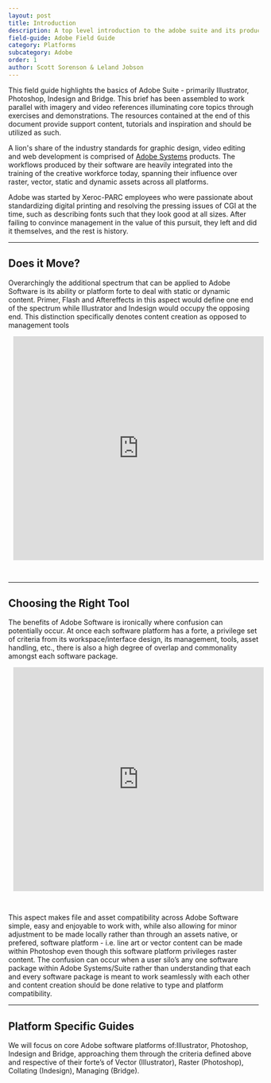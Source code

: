 ```yaml
---
layout: post
title: Introduction
description: A top level introduction to the adobe suite and its products.
field-guide: Adobe Field Guide
category: Platforms
subcategory: Adobe
order: 1
author: Scott Sorenson & Leland Jobson
---
```


This field guide highlights the basics of Adobe Suite - primarily Illustrator, Photoshop, Indesign and Bridge. This brief has been assembled to work parallel with imagery and video references illuminating core topics through exercises and demonstrations. The resources contained at the end of this document provide support content, tutorials and inspiration and should be utilized as such.

A lion's share of the industry standards for graphic design, video editing and web development is comprised of [Adobe Systems](https://www.adobe.com) products. The workflows produced by their software are heavily integrated into the training of the creative workforce today, spanning their influence over raster, vector, static and dynamic assets across all platforms.

<div class="alert alert-light" role="alert">Adobe was started by Xeroc-PARC employees who were passionate about standardizing digital printing and resolving the pressing issues of CGI at the time, such as describing fonts such  that they look good at all sizes. After failing to convince management in the value of this pursuit, they left and did it themselves, and the rest is history.</div>

---


## Does it Move?

Overarchingly the additional spectrum that can be applied to Adobe Software is its ability or platform forte to deal with static or dynamic content. Primer, Flash and Aftereffects in this aspect would define one end of the spectrum while Illustrator and Indesign would occupy the opposing end. This distinction specifically denotes content creation as opposed to management tools 

<div style="width: 100%; height: 480px; margin: 10px; position: relative;"><iframe allowfullscreen width="100%" height="450px" frameborder="0" src="https://www.lucidchart.com/documents/embeddedchart/034a4981-9f2e-4084-bbbd-b362027d2f90" id="Q4u3X_JVy1z7"></iframe></div>

---

## Choosing the Right Tool

The benefits of Adobe Software is ironically where confusion can potentially occur. At once each software platform has a forte, a privilege set of criteria from its workspace/interface design, its management, tools, asset handling, etc., there is also a high degree of overlap and commonality amongst each software package. 

<div style="width: 100%; height: 480px; margin: 10px; position: relative;"><iframe allowfullscreen width="100%" height="450px" frameborder="0" src="https://www.lucidchart.com/documents/embeddedchart/034a4981-9f2e-4084-bbbd-b362027d2f90" id="Q4u3X_JVy1z7"></iframe></div>

This aspect makes file and asset compatibility across Adobe Software simple, easy and enjoyable to work with, while also allowing for minor adjustment to be made locally rather than through an assets native, or prefered, software platform - i.e. line art or vector content can be made within Photoshop even though this software platform privileges raster content. The confusion can occur when a user silo’s any one software package within Adobe Systems/Suite rather than understanding that each and every software package is meant to work seamlessly with each other and content creation should be done relative to type and platform compatibility. 

---

## Platform Specific Guides

We will focus on core Adobe software platforms of:Illustrator, Photoshop, Indesign and Bridge, approaching them through the criteria defined above and respective of their forte’s of Vector (Illustrator), Raster (Photoshop), Collating (Indesign), Managing (Bridge).














